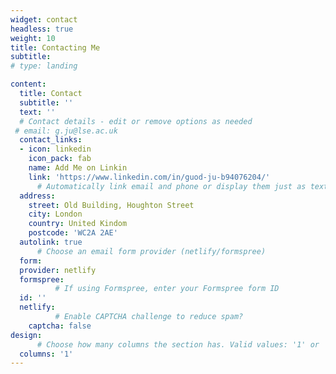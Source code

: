 ```yaml
---
widget: contact
headless: true
weight: 10
title: Contacting Me
subtitle:
# type: landing

content:
  title: Contact
  subtitle: ''
  text: ''
  # Contact details - edit or remove options as needed
 # email: g.ju@lse.ac.uk
  contact_links:
  - icon: linkedin
    icon_pack: fab
    name: Add Me on Linkin
    link: 'https://www.linkedin.com/in/guod-ju-b94076204/'
      # Automatically link email and phone or display them just as text?
  address:
    street: Old Building, Houghton Street
    city: London
    country: United Kindom
    postcode: 'WC2A 2AE'
  autolink: true
      # Choose an email form provider (netlify/formspree)
  form:
  provider: netlify
  formspree:
          # If using Formspree, enter your Formspree form ID
  id: ''
  netlify:
          # Enable CAPTCHA challenge to reduce spam?
    captcha: false
design:
      # Choose how many columns the section has. Valid values: '1' or '2'.
  columns: '1'
---
```

